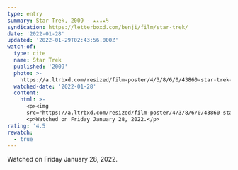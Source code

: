 ```yaml
---
type: entry
summary: Star Trek, 2009 - ★★★★½
syndication: https://letterboxd.com/benji/film/star-trek/
date: '2022-01-28'
updated: '2022-01-29T02:43:56.000Z'
watch-of:
  type: cite
  name: Star Trek
  published: '2009'
  photo: >-
    https://a.ltrbxd.com/resized/film-poster/4/3/8/6/0/43860-star-trek-0-500-0-750-crop.jpg?k=ac472d8d73
  watched-date: '2022-01-28'
  content:
    html: >-
      <p><img
      src="https://a.ltrbxd.com/resized/film-poster/4/3/8/6/0/43860-star-trek-0-500-0-750-crop.jpg?k=ac472d8d73"/></p>
      <p>Watched on Friday January 28, 2022.</p>
rating: '4.5'
rewatch:
  - true
---
```

Watched on Friday January 28, 2022.
